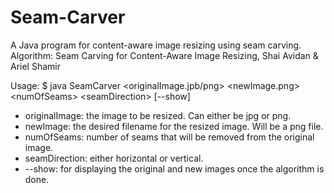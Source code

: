 # Seam-Carver
A Java program for content-aware image resizing using seam carving.
Algorithm: Seam Carving for Content-Aware Image Resizing, Shai Avidan & Ariel Shamir

Usage:
$ java SeamCarver \<originalImage.jpb/png\> \<newImage.png\> \<numOfSeams\> \<seamDirection\> [--show]

* originalImage: the image to be resized. Can either be jpg or png.
* newImage: the desired filename for the resized image. Will be a png file.
* numOfSeams: number of seams that will be removed from the original image.
* seamDirection: either horizontal or vertical.
* --show: for displaying the original and new images once the algorithm is done.
